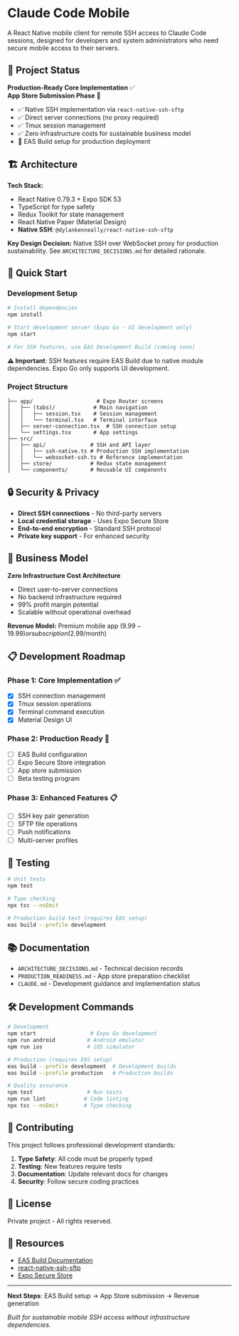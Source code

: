 # Claude Code Mobile

A React Native mobile client for remote SSH access to Claude Code sessions, designed for developers and system administrators who need secure mobile access to their servers.

## 🎯 Project Status

**Production-Ready Core Implementation** ✅  
**App Store Submission Phase** 🚧

- ✅ Native SSH implementation via `react-native-ssh-sftp`
- ✅ Direct server connections (no proxy required)
- ✅ Tmux session management
- ✅ Zero infrastructure costs for sustainable business model
- 🚧 EAS Build setup for production deployment

## 🏗 Architecture

**Tech Stack:**
- React Native 0.79.3 + Expo SDK 53
- TypeScript for type safety
- Redux Toolkit for state management
- React Native Paper (Material Design)
- **Native SSH**: `@dylankenneally/react-native-ssh-sftp`

**Key Design Decision:** Native SSH over WebSocket proxy for production sustainability. See `ARCHITECTURE_DECISIONS.md` for detailed rationale.

## 🚀 Quick Start

### Development Setup

```bash
# Install dependencies
npm install

# Start development server (Expo Go - UI development only)
npm start

# For SSH features, use EAS Development Build (coming soon)
```

**⚠️ Important**: SSH features require EAS Build due to native module dependencies. Expo Go only supports UI development.

### Project Structure

```
├── app/                    # Expo Router screens
│   ├── (tabs)/            # Main navigation
│   │   ├── session.tsx    # Session management
│   │   └── terminal.tsx   # Terminal interface
│   ├── server-connection.tsx  # SSH connection setup
│   └── settings.tsx       # App settings
├── src/
│   ├── api/              # SSH and API layer
│   │   ├── ssh-native.ts # Production SSH implementation
│   │   └── websocket-ssh.ts # Reference implementation
│   ├── store/            # Redux state management
│   └── components/       # Reusable UI components
```

## 🔒 Security & Privacy

- **Direct SSH connections** - No third-party servers
- **Local credential storage** - Uses Expo Secure Store
- **End-to-end encryption** - Standard SSH protocol
- **Private key support** - For enhanced security

## 💼 Business Model

**Zero Infrastructure Cost Architecture**
- Direct user-to-server connections
- No backend infrastructure required
- 99% profit margin potential
- Scalable without operational overhead

**Revenue Model:** Premium mobile app ($9.99-19.99) or subscription ($2.99/month)

## 📋 Development Roadmap

### Phase 1: Core Implementation ✅
- [x] SSH connection management
- [x] Tmux session operations
- [x] Terminal command execution
- [x] Material Design UI

### Phase 2: Production Ready 🚧
- [ ] EAS Build configuration
- [ ] Expo Secure Store integration
- [ ] App store submission
- [ ] Beta testing program

### Phase 3: Enhanced Features 📋
- [ ] SSH key pair generation
- [ ] SFTP file operations
- [ ] Push notifications
- [ ] Multi-server profiles

## 🧪 Testing

```bash
# Unit tests
npm test

# Type checking
npx tsc --noEmit

# Production build test (requires EAS setup)
eas build --profile development
```

## 📚 Documentation

- `ARCHITECTURE_DECISIONS.md` - Technical decision records
- `PRODUCTION_READINESS.md` - App store preparation checklist
- `CLAUDE.md` - Development guidance and implementation status

## 🛠 Development Commands

```bash
# Development
npm start                 # Expo Go development
npm run android          # Android emulator
npm run ios              # iOS simulator

# Production (requires EAS setup)
eas build --profile development  # Development builds
eas build --profile production   # Production builds

# Quality assurance
npm test                 # Run tests
npm run lint            # Code linting
npx tsc --noEmit        # Type checking
```

## 🤝 Contributing

This project follows professional development standards:

1. **Type Safety**: All code must be properly typed
2. **Testing**: New features require tests
3. **Documentation**: Update relevant docs for changes
4. **Security**: Follow secure coding practices

## 📄 License

Private project - All rights reserved.

## 🔗 Resources

- [EAS Build Documentation](https://docs.expo.dev/build/introduction/)
- [react-native-ssh-sftp](https://github.com/dylankenneally/react-native-ssh-sftp)
- [Expo Secure Store](https://docs.expo.dev/versions/latest/sdk/securestore/)

---

**Next Steps**: EAS Build setup → App Store submission → Revenue generation

*Built for sustainable mobile SSH access without infrastructure dependencies.*